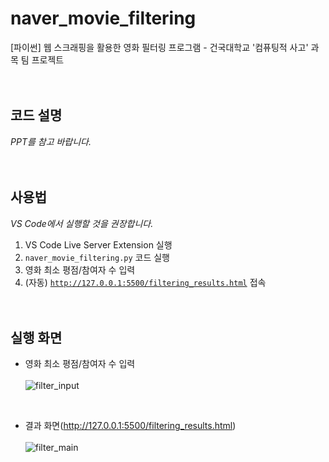 # naver_movie_filtering
[파이썬] 웹 스크래핑을 활용한 영화 필터링 프로그램 - 건국대학교 '컴퓨팅적 사고' 과목 팀 프로젝트
<br><br><br>

## 코드 설명
*PPT를 참고 바랍니다.*
<br><br><br>

## 사용법
*VS Code에서 실행할 것을 권장합니다.*
1. VS Code Live Server Extension 실행
2. <code>naver_movie_filtering.py</code> 코드 실행
3. 영화 최소 평점/참여자 수 입력
4. (자동) <code>http://127.0.0.1:5500/filtering_results.html</code> 접속
<br><br><br>

## 실행 화면
- 영화 최소 평점/참여자 수 입력<br><br>
![filter_input](https://user-images.githubusercontent.com/121742489/211803005-9b0e8842-a8b0-48a4-984f-fc50bbe12cf7.png)
<br>

- 결과 화면(http://127.0.0.1:5500/filtering_results.html)<br><br>
![filter_main](https://user-images.githubusercontent.com/121742489/211803028-5dbc10b0-2a47-4b44-bee4-cbb387798574.png)
